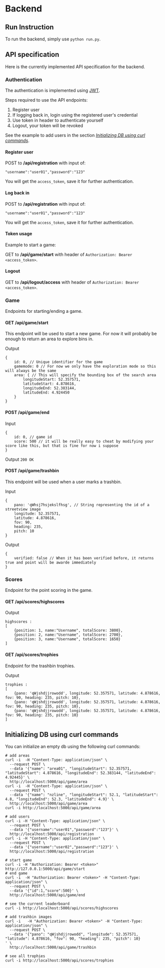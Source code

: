 # Backend

## Run Instruction

To run the backend, simply use `python run.py`.

## API specification

Here is the currently implemented API specification for the backend.

### Authentication

The authentication is implemented using [JWT](https://pythonhosted.org/Flask-JWT/).

Steps required to use the API endpoints:
1. Register user
2. If logging back in, login using the registered user's credential
3. Use token in header to authenticate yourself
4. Logout, your token will be revoked

See the example to add users in the section [*Initializing DB using curl commands*](#curlinit).

#### Register user

POST to **/api/registration** with input of:

`"username":"user01","password":"123"`

You will get the `access_token`, save it for further authentication.

#### Log back in

POST to **/api/registration** with input of:

`"username":"user01","password":"123"`

You will get the `access_token`, save it for further authentication.

#### Token usage

Example to start a game:

GET to **/api/game/start** with header of `Authorization: Bearer <access_token>`.

#### Logout

GET to **/api/logout/access** with header of `Authorization: Bearer <access_token>`.

### Game

Endpoints for starting/ending a game.

#### GET /api/game/start
This endpoint will be used to start a new game. For now it will probably be enough to return an area to explore bins in.

Output
```
{
    id: 0, // Unique identifier for the game
    gamemode: 0 // For now we only have the exploration mode so this will always be the same
    area: { // This will specify the bounding box of the search area
        longitudeStart: 52.357571,
        latitudeStart: 4.878616,
        longitudeEnd: 52.383144,
        latitudeEnd: 4.924450
    }
}
```

#### POST /api/game/end

Input
```
{
    id: 0, // game id
    score: 500 // it will be really easy to cheat by modifying your score like this, but that is fine for now i suppose
}
```

Output
`200 OK`

#### POST /api/game/trashbin
This endpoint will be used when a user marks a trashbin.

Input
```
{
    pano: 'qWhsj7hsjekslfhsg', // String representing the id of a streetview image
    longitude: 52.357571,
    latitude: 4.878616,
    fov: 90,
    heading: 235,
    pitch: 10
}
```

Output
```
{
    verified: false // When it has been verified before, it returns true and point will be awarde immediately
}
```

### Scores

Endpoint for the point scoring in the game.

#### GET /api/scores/highscores

Output 
```
highscores :
[
    {position: 1, name:"Username", totalScore: 3800},
    {position: 2, name:"Username", totalScore: 2700},
    {position: 3, name:"Username", totalScore: 1650}
]
```

#### GET /api/scores/trophies

Endpoint for the trashbin trophies.

Output 
```
trophies :
[
    {pano: 'qWjshdjjrowodd', longitude: 52.357571, latitude: 4.878616, fov: 90, heading: 235, pitch: 10},    
    {pano: 'qWjshdjjrowodd', longitude: 52.357571, latitude: 4.878616, fov: 90, heading: 235, pitch: 10},
    {pano: 'qWjshdjjrowodd', longitude: 52.357571, latitude: 4.878616, fov: 90, heading: 235, pitch: 10}
]
```

## <a name="curlinit"></a>Initializing DB using curl commands

You can initialize an empty db using the following curl commands:

```
# add areas
curl -i  -H "Content-Type: application/json" \
  --request POST \
  --data '{"name": "area01", "longitudeStart": 52.357571, "latitudeStart": 4.878616, "longitudeEnd": 52.383144, "latitudeEnd": 4.92445}' \
  http://localhost:5000/api/game/area
curl -i  -H "Content-Type: application/json" \
  --request POST \
  --data '{"name": "nzline", "longitudeStart": 52.1, "latitudeStart": 4.8, "longitudeEnd": 52.3, "latitudeEnd": 4.9}' \
  http://localhost:5000/api/game/area
curl -i http://localhost:5000/api/game/area

# add users
curl -i -H "Content-Type: application/json" \
  --request POST \
  --data '{"username":"user01","password":"123"}' \
  http://localhost:5000/api/registration
curl -i -H "Content-Type: application/json" \
  --request POST \
  --data '{"username":"user02","password":"123"}' \
  http://localhost:5000/api/registration

# start game
curl -i -H "Authorization: Bearer <token>" http://127.0.0.1:5000/api/game/start
# end game
curl -i  -H "Authorization: Bearer <token>" -H "Content-Type: application/json" \
  --request POST \
  --data '{"id":1,"score":500}' \
  http://localhost:5000/api/game/end

# see the current leaderboard
curl -i http://localhost:5000/api/scores/highscores

# add trashbin images
curl -i   -H "Authorization: Bearer <token>" -H "Content-Type: application/json" \
  --request POST \
  --data '{"pano": "qWjshdjjrowodd", "longitude": 52.357571, "latitude": 4.878616, "fov": 90, "heading": 235, "pitch": 10}
' \
  http://localhost:5000/api/game/trashbin

# see all trophies
curl -i http://localhost:5000/api/scores/trophies

```
